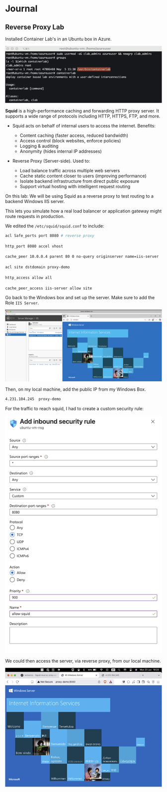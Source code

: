 # Journal

## Reverse Proxy Lab

Installed Container Lab's in an Ubuntu box in Azure.

![Container Lab Install](assets/container_lab_install.png)

**Squid** is a high-performance caching and forwarding HTTP proxy server. It
supports a wide range of protocols including HTTP, HTTPS, FTP, and more.

- Squid acts on behalf of internal users to access the internet. Benefits:

  - Content caching (faster access, reduced bandwidth)
  - Access control (block websites, enforce policies)
  - Logging & auditing
  - Anonymity (hides internal IP addresses)

- Reverse Proxy (Server-side). Used to:

  - Load balance traffic across multiple web servers
  - Cache static content closer to users (improving performance)
  - Isolate backend infrastructure from direct public exposure
  - Support virtual hosting with intelligent request routing

On this lab: We will be using Squid as a reverse proxy to test routing to a
backend Windows IIS server.

This lets you simulate how a real load balancer or application gateway might
route requests in production.

We edited the `/etc/squid/squid.conf` to include:

```sh
acl Safe_ports port 8080 # reverse proxy

http_port 8080 accel vhost

cache_peer 10.0.0.4 parent 80 0 no-query originserver name=iis-server

acl site dstdomain proxy-demo

http_access allow all

cache_peer_access iis-server allow site
```

Go back to the Windows box and set up the server. Make sure to add the Role
`IIS Server`.

![IIS Windows Server](assets/iis_windows_server.png)

Then, on my local machine, add the public IP from my Windows Box.

```sh
4.231.104.245  proxy-demo
```

For the traffic to reach squid, I had to create a custom security rule:

![Security Rule](assets/custom_security_rule.png)

We could then access the server, via reverse proxy, from our local machine.

![Success](assets/success.png)
